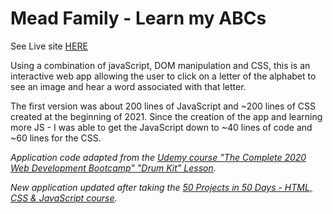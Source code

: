 # Mead Family - Learn my ABCs

See Live site [HERE](https://mmeadx.github.io/meadABCs/)


Using a combination of javaScript, DOM manipulation and CSS, this is an interactive web app allowing the user to click on a letter of the alphabet to see an image and hear a word associated with that letter. 

The first version was about 200 lines of JavaScript and ~200 lines of CSS created at the beginning of 2021. Since the creation of the app and learning more JS - I was able to get the JavaScript down to ~40 lines of code and ~60 lines for the CSS.


_Application code adapted from the [Udemy course "The Complete 2020 Web Development Bootcamp" "Drum Kit" Lesson](https://www.udemy.com/share/101qYwAEEYeVpVTXgB/)._

_New application updated after taking the [50 Projects in 50 Days - HTML, CSS & JavaScript course](https://www.udemy.com/course/50-projects-50-days/)._
